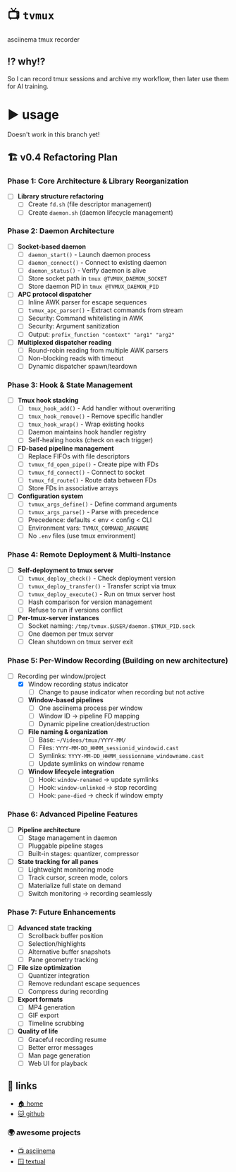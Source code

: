 # 📺 `tvmux`

asciinema tmux recorder

## ⁉️ why!?

So I can record tmux sessions and archive my workflow, then later use them for
AI training.

# ▶️ usage

Doesn't work in this branch yet!

## 🏗️ v0.4 Refactoring Plan

### Phase 1: Core Architecture & Library Reorganization
- [ ] **Library structure refactoring**
  - [ ] Create `fd.sh` (file descriptor management)
  - [ ] Create `daemon.sh` (daemon lifecycle management)

### Phase 2: Daemon Architecture
- [ ] **Socket-based daemon**
  - [ ] `daemon_start()` - Launch daemon process
  - [ ] `daemon_connect()` - Connect to existing daemon
  - [ ] `daemon_status()` - Verify daemon is alive
  - [ ] Store socket path in `tmux @TVMUX_DAEMON_SOCKET`
  - [ ] Store daemon PID in `tmux @TVMUX_DAEMON_PID`
- [ ] **APC protocol dispatcher**
  - [ ] Inline AWK parser for escape sequences
  - [ ] `tvmux_apc_parser()` - Extract commands from stream
  - [ ] Security: Command whitelisting in AWK
  - [ ] Security: Argument sanitization
  - [ ] Output: `prefix_function "context" "arg1" "arg2"`
- [ ] **Multiplexed dispatcher reading**
  - [ ] Round-robin reading from multiple AWK parsers
  - [ ] Non-blocking reads with timeout
  - [ ] Dynamic dispatcher spawn/teardown

### Phase 3: Hook & State Management
- [ ] **Tmux hook stacking**
  - [ ] `tmux_hook_add()` - Add handler without overwriting
  - [ ] `tmux_hook_remove()` - Remove specific handler
  - [ ] `tmux_hook_wrap()` - Wrap existing hooks
  - [ ] Daemon maintains hook handler registry
  - [ ] Self-healing hooks (check on each trigger)
- [ ] **FD-based pipeline management**
  - [ ] Replace FIFOs with file descriptors
  - [ ] `tvmux_fd_open_pipe()` - Create pipe with FDs
  - [ ] `tvmux_fd_connect()` - Connect to socket
  - [ ] `tvmux_fd_route()` - Route data between FDs
  - [ ] Store FDs in associative arrays
- [ ] **Configuration system**
  - [ ] `tvmux_args_define()` - Define command arguments
  - [ ] `tvmux_args_parse()` - Parse with precedence
  - [ ] Precedence: defaults < env < config < CLI
  - [ ] Environment vars: `TVMUX_COMMAND_ARGNAME`
  - [ ] No `.env` files (use tmux environment)

### Phase 4: Remote Deployment & Multi-Instance
- [ ] **Self-deployment to tmux server**
  - [ ] `tvmux_deploy_check()` - Check deployment version
  - [ ] `tvmux_deploy_transfer()` - Transfer script via tmux
  - [ ] `tvmux_deploy_execute()` - Run on tmux server host
  - [ ] Hash comparison for version management
  - [ ] Refuse to run if versions conflict
- [ ] **Per-tmux-server instances**
  - [ ] Socket naming: `/tmp/tvmux.$USER/daemon.$TMUX_PID.sock`
  - [ ] One daemon per tmux server
  - [ ] Clean shutdown on tmux server exit

### Phase 5: Per-Window Recording (Building on new architecture)
- [ ] Recording per window/project
  - [x] Window recording status indicator
    - [ ] Change to pause indicator when recording but not active
  - [ ] **Window-based pipelines**
    - [ ] One asciinema process per window
    - [ ] Window ID → pipeline FD mapping
    - [ ] Dynamic pipeline creation/destruction
  - [ ] **File naming & organization**
    - [ ] Base: `~/Videos/tmux/YYYY-MM/`
    - [ ] Files: `YYYY-MM-DD_HHMM_sessionid_windowid.cast`
    - [ ] Symlinks: `YYYY-MM-DD_HHMM_sessionname_windowname.cast`
    - [ ] Update symlinks on window rename
  - [ ] **Window lifecycle integration**
    - [ ] Hook: `window-renamed` → update symlinks
    - [ ] Hook: `window-unlinked` → stop recording
    - [ ] Hook: `pane-died` → check if window empty

### Phase 6: Advanced Pipeline Features
- [ ] **Pipeline architecture**
  - [ ] Stage management in daemon
  - [ ] Pluggable pipeline stages
  - [ ] Built-in stages: quantizer, compressor
- [ ] **State tracking for all panes**
  - [ ] Lightweight monitoring mode
  - [ ] Track cursor, screen mode, colors
  - [ ] Materialize full state on demand
  - [ ] Switch monitoring → recording seamlessly

### Phase 7: Future Enhancements
- [ ] **Advanced state tracking**
  - [ ] Scrollback buffer position
  - [ ] Selection/highlights
  - [ ] Alternative buffer snapshots
  - [ ] Pane geometry tracking
- [ ] **File size optimization**
  - [ ] Quantizer integration
  - [ ] Remove redundant escape sequences
  - [ ] Compress during recording
- [ ] **Export formats**
  - [ ] MP4 generation
  - [ ] GIF export
  - [ ] Timeline scrubbing
- [ ] **Quality of life**
  - [ ] Graceful recording resume
  - [ ] Better error messages
  - [ ] Man page generation
  - [ ] Web UI for playback

## 🔗 links

* [🏠 home](https://bitplane.net/dev/sh/tvmux)
* [🐱 github](https://github.com/bitplane/tvmux)

### 🌍 awesome projects

* [📺 asciinema](https://asciinema.org/)
* [🪟 textual](https://textualize.io/)
